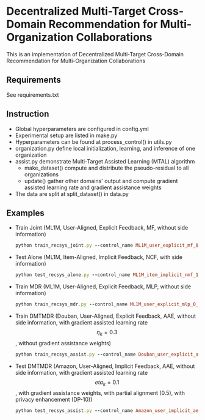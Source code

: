 # Decentralized Multi-Target Cross-Domain Recommendation for Multi-Organization Collaborations
This is an implementation of Decentralized Multi-Target Cross-Domain Recommendation for Multi-Organization Collaborations
 
## Requirements
See requirements.txt

## Instruction
 - Global hyperparameters are configured in config.yml
 - Experimental setup are listed in make.py 
 - Hyperparameters can be found at process_control() in utils.py 
 - organization.py define local initialization, learning, and inference of one organization
 - assist.py demonstrate Multi-Target Assisted Learning (MTAL) algorithm
    - make_dataset() compute and distribute the pseudo-residual to all organizations
    - update() gather other domains' output and compute gradient assisted learning rate and gradient assistance weights
 - The data are split at split_dataset() in data.py

## Examples
 - Train Joint (ML1M, User-Aligned, Explicit Feedback, MF, without side information)
    ```ruby
    python train_recsys_joint.py --control_name ML1M_user_explicit_mf_0_genre_joint
    ```
 - Test Alone (ML1M, Item-Aligned, Implicit Feedback, NCF, with side information)
    ```ruby
    python test_recsys_alone.py --control_name ML1M_item_implicit_nmf_1_random-8_alone
    ```
- Train MDR (ML1M, User-Aligned, Explicit Feedback, MLP, without side information)
    ```ruby
    python train_recsys_mdr.py --control_name ML1M_user_explicit_mlp_0_genre_mdr
    ```
 - Train DMTMDR (Douban, User-Aligned, Explicit Feedback, AAE, without side information, with gradient assisted learning rate $$\eta_k=0.3$$, without gradient assistance weights)
    ```ruby
    python train_recsys_assist.py --control_name Douban_user_explicit_ae_0_genre_assist_constant-0.3_constant
    ```
 - Test DMTMDR (Amazon, User-Aligned, Implicit Feedback, AAE, without side information, with gradient assisted learning rate $$eta_k=0.1$$, with gradient assistance weights, with partial alignment (0.5), with privacy enhancement (DP-10))
    ```ruby
    python test_recsys_assist.py --control_name Amazon_user_implicit_ae_0_genre_assist_constant-0.1_optim_0.5_dp-10
    ```
